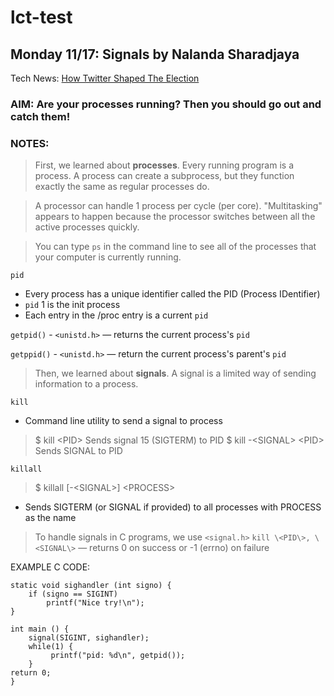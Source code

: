 # lct-test

## Monday 11/17: Signals by Nalanda Sharadjaya
Tech News: [How Twitter Shaped The Election](http://www.nytimes.com/2016/11/09/technology/for-election-day-chatter-twitter-ruled-social-media.html?ref=technology)

### AIM: Are your processes running? Then you should go out and catch them!

### NOTES: 
> First, we learned about **processes**. Every running program is a process. A process can create a subprocess, but they function exactly the same as regular processes do.

> A processor can handle 1 process per cycle (per core). "Multitasking" appears to happen because the processor switches between all the active processes quickly. 

> You can type `ps` in the command line to see all of the processes that your computer is currently running.

`pid`
* Every process has a unique identifier called the PID (Process IDentifier)
* `pid` 1 is the init process
* Each entry in the /proc entry is a current `pid`

`getpid()` - `<unistd.h>` — returns the current process's `pid`

`getppid()` - `<unistd.h>` — return the current process's parent's `pid`

> Then, we learned about **signals**. A signal is a limited way of sending information to a process.

`kill`
* Command line utility to send a signal to process
> $ kill \<PID\>
Sends signal 15 (SIGTERM) to PID
> $ kill -\<SIGNAL\> \<PID\>
Sends SIGNAL to PID

`killall`
> $ killall [-\<SIGNAL\>] \<PROCESS\>
* Sends SIGTERM (or SIGNAL if provided) to all processes with PROCESS as the name

> To handle signals in C programs, we use `<signal.h>`
`kill \<PID\>, \<SIGNAL\>` — returns 0 on success or -1 (errno) on failure

EXAMPLE C CODE:
```
static void sighandler (int signo) {
    if (signo == SIGINT)
        printf("Nice try!\n");
}

int main () {
    signal(SIGINT, sighandler);
    while(1) {
         printf("pid: %d\n", getpid());
    }
return 0;
}
```
